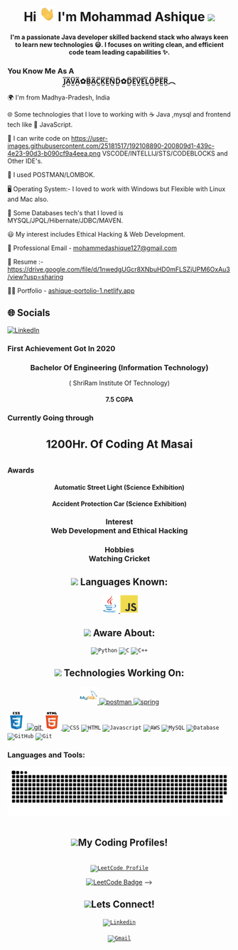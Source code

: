 <h1 align="center">
    Hi
    <img src="https://raw.githubusercontent.com/ABSphreak/ABSphreak/master/gifs/Hi.gif" width="35">
    I'm Mohammad Ashique
    <img src="https://camo.githubusercontent.com/d3359cb00ab0b5ed8f2e1fe3fceb4fbaf3b614340f8c0db99c17b9f50b351770/68747470733a2f2f656d6f6a69732e736c61636b6d6f6a69732e636f6d2f656d6f6a69732f696d616765732f313533313834393433302f343234362f626c6f622d73756e676c61737365732e6769663f31353331383439343330" width="35">
</h1>
<h4 align="center">I'm a passionate Java developer skilled backend stack who always keen to learn new technologies 😃. I focuses on writing clean, and efficient code  team leading capabilities ✨.</h4>



### You Know Me As A <div align="center"> J̺͆A̺͆V̺͆A̺͆✿B̺͆A̺͆C̺͆K̺͆E̺͆N̺͆D̺͆✿D̺͆E̺͆V̺͆E̺͆L̺͆O̺͆P̺͆E̺͆R̺͆︵</div>



🌍 I'm from Madhya-Pradesh, India

🌐 Some technologies that I love to working with ☕ Java ,mysql and frontend tech like  📜 JavaScript.

🚀 I can write code on https://user-images.githubusercontent.com/25181517/192108890-200809d1-439c-4e23-90d3-b090cf9a4eea.png   VSCODE/INTELLIJ/STS/CODEBLOCKS and Other IDE's.

🔨 I used POSTMAN/LOMBOK.

🖥️ Operating System:- I loved to work with Windows but Flexible with Linux and Mac also.

💾 Some Databases tech's that I loved is MYSQL/JPQL/Hibernate/JDBC/MAVEN.

😃 My interest includes Ethical Hacking & Web Development.

📧 Professional Email - mohammedashique127@gmail.com



💼 Resume :- https://drive.google.com/file/d/1nwedgUGcr8XNbuHD0mFLSZjUPM6OxAu3/view?usp=sharing


 👨‍💻 Portfolio - [ashique-portolio-1.netlify.app](https://ashiqueportfolio1.netlify.app/)

## 🌐 Socials
[![LinkedIn](https://img.shields.io/badge/LinkedIn-%230077B5.svg?logo=linkedin&logoColor=white)](https://www.linkedin.com/in/ashique-usmani-72133014b/) 



### First Achievement Got In 2020 
<div align="center"> <h3>Bachelor Of Engineering (Information Technology) </div>
<div align="center">( ShriRam Institute Of Technology) </div>
<div align="center"><h4>7.5 CGPA <h4></div>
                                                                    
                                                                    
### Currently Going through <div align="center"> <h2> 1200Hr. Of Coding At Masai <h2></div>

### Awards  <div align="center">
   <center><h4>Automatic Street Light (Science Exhibition)</h4><center>
   <center><h4>Accident Protection Car (Science Exhibition)</h4><center>
</div>

### Interest   <div align="center">  Web Development and Ethical Hacking </div>

### Hobbies  <div align="center">  Watching Cricket</div>

## <img src="https://media.giphy.com/media/QssGEmpkyEOhBCb7e1/giphy.gif" width="42px"> Languages Known:

<a href="https://www.java.com" target="_blank" rel="noreferrer"> <img src="https://raw.githubusercontent.com/devicons/devicon/master/icons/java/java-original.svg" alt="java" width="40" height="40"/> </a>
<a href="https://developer.mozilla.org/en-US/docs/Web/JavaScript" target="_blank" rel="noreferrer"> <img src="https://raw.githubusercontent.com/devicons/devicon/master/icons/javascript/javascript-original.svg" alt="javascript" width="40" height="40"/> </a> 
                                                           
## <img src="https://media.giphy.com/media/QssGEmpkyEOhBCb7e1/giphy.gif" width="42px"> Aware About:
 <code><img width="40px" src="https://img.icons8.com/color/4x/000000/python.png" title="Python"/></code>
            <code><img width="40px" src="https://img.icons8.com/color/3x/c-programming.png" title="C"/></code>
<code><img width="40px" src="https://img.icons8.com/color/4x/c-plus-plus-logo.png" title="C++"/></code>


## <img src="https://media.giphy.com/media/QssGEmpkyEOhBCb7e1/giphy.gif" width="42px"> Technologies Working On:

 <a href="https://www.mysql.com/" target="_blank" rel="noreferrer"> <img src="https://raw.githubusercontent.com/devicons/devicon/master/icons/mysql/mysql-original-wordmark.svg" alt="mysql" width="40" height="40"/> </a> <a href="https://postman.com" target="_blank" rel="noreferrer"> <img src="https://www.vectorlogo.zone/logos/getpostman/getpostman-icon.svg" alt="postman" width="40" height="40"/> </a> <a href="https://spring.io/" target="_blank" rel="noreferrer"> <img src="https://www.vectorlogo.zone/logos/springio/springio-icon.svg" alt="spring" width="40" height="40"/> </a>
 <p align="left"> <a href="https://www.w3schools.com/css/" target="_blank" rel="noreferrer"> <img src="https://raw.githubusercontent.com/devicons/devicon/master/icons/css3/css3-original-wordmark.svg" alt="css3" width="40" height="40"/> </a> <a href="https://git-scm.com/" target="_blank" rel="noreferrer"> <img src="https://www.vectorlogo.zone/logos/git-scm/git-scm-icon.svg" alt="git" width="40" height="40"/> </a> <a href="https://www.w3.org/html/" target="_blank" rel="noreferrer"> <img src="https://raw.githubusercontent.com/devicons/devicon/master/icons/html5/html5-original-wordmark.svg" alt="html5" width="40" height="40"/> </a> 
<code><img width="40px" src="https://img.icons8.com/color/48/000000/css3.png" title="CSS"/></code>
<code><img width="40px" src="https://img.icons8.com/color/48/000000/html-5.png" title="HTML"/></code>
<code><img width="40px" src="https://img.icons8.com/color/48/000000/javascript--v1.png" title="Javascript"/></code>
<code><img width="40px" src="https://img.icons8.com/color/48/000000/amazon-web-services.png" title="AWS"/></code>
<code><img width="40px" src="https://img.icons8.com/ios/4x/00758f/mysql-logo.png" title="MySQL"/></code>
<code><img width="40px" src="https://img.icons8.com/dusk/64/000000/database-restore.png" title="Database"/></code>
<code><img width="40px" src="https://img.icons8.com/fluent/8x/github.png" title="GitHub"/></code>
<code><img width="40px" src="https://img.icons8.com/color/2x/git.png" title="Git"/></code>



<h3 align="left">Languages and Tools:</h3>

    
<div align="center">
  <a href="https://www.linkedin.com/in/ashique-usmani-72133014b/"> 
  <img  src="https://github.com/1999AZZAR/1999AZZAR/blob/main/resources/img/grid-snake.svg"
       alt="snake" /></a>
</div>


   
   
<br />
                 

## <img src="https://media.giphy.com/media/MIGbtLZoVjbl0bYbAd/giphy.gif" width="50px">My Coding Profiles!

<code> <a href="https://leetcode.com/DreamCoder123/"><img width="40px" src="https://img.icons8.com/external-tal-revivo-color-tal-revivo/96/000000/external-level-up-your-coding-skills-and-quickly-land-a-job-logo-color-tal-revivo.png" title="LeetCode Profile"/></a> </code>

<a href="https://leetcode.com/DreamCoder123">![LeetCode Badge](https://cp-logo.vercel.app/leetcode/DreamCoder123?logo=true)</a> -->
            

 

## <img src="https://media.giphy.com/media/KcnlGHBpnKnjZIuCMv/giphy.gif" width="50px">Lets Connect!
            
<code><a href="https://www.linkedin.com/in/ashique-usmani-72133014b/"><img width="45px" src="https://img.icons8.com/color/8x/000000/linkedin.png" title="Linkedin"/></a>      
<a href="mailto:mohammedashique127@gmail.com"><img width="43px" src="https://img.icons8.com/fluent/48/000000/gmail.png" title="Gmail"/></a></code>

<br>

